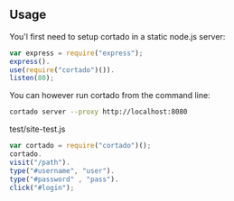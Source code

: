 
## Usage


You'l first need to setup cortado in a static node.js server:

```javascript
var express = require("express");
express().
use(require("cortado")()).
listen(80);
```

You can however run cortado from the command line:

```bash
cortado server --proxy http://localhost:8080
```


test/site-test.js

```javascript
var cortado = require("cortado")();
cortado.
visit("/path").
type("#username", "user").
type("#password" , "pass").
click("#login");
```
